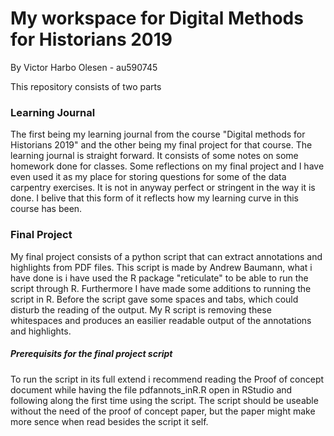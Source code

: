 # My workspace for Digital Methods for Historians 2019
By Victor Harbo Olesen - au590745

This repository consists of two parts

### Learning Journal
The first being my learning journal from the course "Digital methods for Historians 2019" and the other being my final project for that course. The learning journal is straight forward. It consists of some notes on some homework done for classes. Some reflections on my final project and I have even used it as my place for storing questions for some of the data carpentry exercises. It is not in anyway perfect or stringent in the way it is done. I belive that this form of it reflects how my learning curve in this course has been.

### Final Project
My final project consists of a python script that can extract annotations and highlights from PDF files. This script is made by Andrew Baumann, what i have done is i have used the R package "reticulate" to be able to run the script through R. Furthermore I have made some additions to running the script in R. Before the script gave some spaces and tabs, which could disturb the reading of the output. My R script is removing these whitespaces and produces an easilier readable output of the annotations and highlights.

##### Prerequisits for the final project script 
To run the script in its full extend i recommend reading the Proof of concept document while having the file pdfannots_inR.R open in RStudio and following along the first time using the script. The script should be useable without the need of the proof of concept paper, but the paper might make more sence when read besides the script it self.
